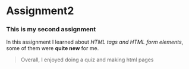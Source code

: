 # Assignment2  
### This is my second assignment

In this assignment I learned about _HTML tags and HTML form elements_, some of them were **quite new** for me.

> Overall, I enjoyed doing a quiz and making html pages

